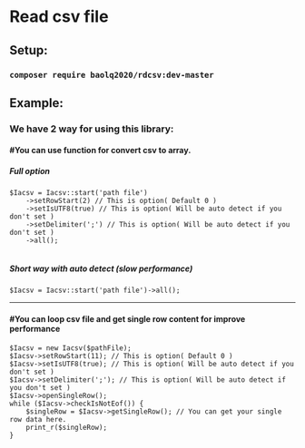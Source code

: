 # Read csv file


## Setup:
### `composer require baolq2020/rdcsv:dev-master`

## Example:
### We have 2 way for using this library:
#### #You can use function for convert csv to array.
##### Full option
````
$Iacsv = Iacsv::start('path file')
	->setRowStart(2) // This is option( Default 0 )
	->setIsUTF8(true) // This is option( Will be auto detect if you don't set )
	->setDelimiter(';') // This is option( Will be auto detect if you don't set )
	->all();
	
````

##### Short way with auto detect (slow performance)
````
$Iacsv = Iacsv::start('path file')->all();
````
---
#### #You can loop csv file and get single row content for improve performance
````
$Iacsv = new Iacsv($pathFile);
$Iacsv->setRowStart(11); // This is option( Default 0 )
$Iacsv->setIsUTF8(true); // This is option( Will be auto detect if you don't set )
$Iacsv->setDelimiter(';'); // This is option( Will be auto detect if you don't set )
$Iacsv->openSingleRow();
while ($Iacsv->checkIsNotEof()) {
	$singleRow = $Iacsv->getSingleRow(); // You can get your single row data here.
	print_r($singleRow);
}
````

